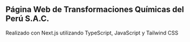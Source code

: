 ## Página Web de Transformaciones Químicas del Perú S.A.C. 
Realizado con Next.js utilizando TypeScript, JavaScript y Tailwind CSS
